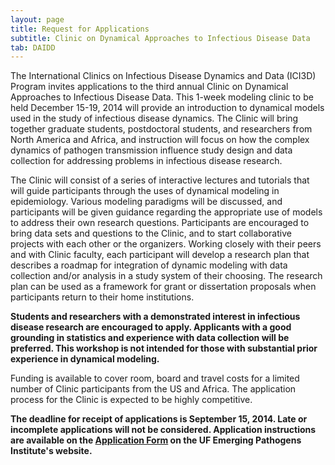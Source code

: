 ```yaml
---
layout: page
title: Request for Applications
subtitle: Clinic on Dynamical Approaches to Infectious Disease Data
tab: DAIDD
---
```


The International Clinics on Infectious Disease Dynamics and Data (ICI3D) Program invites applications to the third annual Clinic on Dynamical Approaches to Infectious Disease Data. This 1-week modeling clinic to be held December 15-19, 2014 will provide an introduction to dynamical models used in the study of infectious disease dynamics. The Clinic will bring together graduate students, postdoctoral students, and researchers from North America and Africa, and instruction will focus on how the complex dynamics of pathogen transmission influence study design and data collection for addressing problems in infectious disease research.

The Clinic will consist of a series of interactive lectures and tutorials that will guide participants through the uses of dynamical modeling in epidemiology. Various modeling paradigms will be discussed, and participants will be given guidance regarding the appropriate use of models to address their own research questions. Participants are encouraged to bring data sets and questions to the Clinic, and to start collaborative projects with each other or the organizers. Working closely with their peers and with Clinic faculty, each participant will develop a research plan that describes a roadmap for integration of dynamic modeling with data collection and/or analysis in a study system of their choosing. The research plan can be used as a framework for grant or dissertation proposals when participants return to their home institutions.

**Students and researchers with a demonstrated interest in infectious disease research are encouraged to apply. Applicants with a good grounding in statistics and experience with data collection will be preferred. This workshop is not intended for those with substantial prior experience in dynamical modeling.**

Funding is available to cover room, board and travel costs for a limited number of Clinic participants from the US and Africa. The application process for the Clinic is expected to be highly competitive.

**The deadline for receipt of applications is September 15, 2014.  Late or incomplete applications will not be considered. Application instructions are available on the [Application Form](http://epi.ufl.edu/ici3d/daidd-application-form/ "DAIDD Application Form") on the UF Emerging Pathogens Institute's website.**

